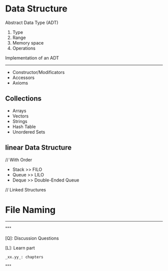 # Data Structure

Abstract Data Type (ADT)

1. Type
2. Range
3. Memory space
4. Operations

Implementation of an ADT

---

- Constructor/Modificators
- Accessors
- Axioms

## Collections

- Arrays
- Vectors
- Strings
- Hash Table
- Unordered Sets

## linear Data Structure

// With Order

- Stack     >> FILO
- Queue     >> LILO
- Deque     >> Double-Ended Queue

// Linked Structures

# File Naming

---
"""

[Q]: Discussion Questions

[L]: Learn part

    _xx.yy_: chapters

"""